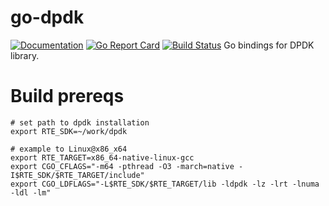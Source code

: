 # go-dpdk
[![Documentation](https://godoc.org/github.com/yerden/go-dpdk?status.svg)](http://godoc.org/github.com/yerden/go-dpdk) [![Go Report Card](https://goreportcard.com/badge/github.com/yerden/go-dpdk)](https://goreportcard.com/report/github.com/yerden/go-dpdk) [![Build Status](https://travis-ci.com/yerden/go-dpdk.svg?branch=master)](https://travis-ci.com/yerden/go-dpdk)
Go bindings for DPDK library.

# Build prereqs
```
# set path to dpdk installation
export RTE_SDK=~/work/dpdk

# example to Linux@x86_x64
export RTE_TARGET=x86_64-native-linux-gcc
export CGO_CFLAGS="-m64 -pthread -O3 -march=native -I$RTE_SDK/$RTE_TARGET/include"
export CGO_LDFLAGS="-L$RTE_SDK/$RTE_TARGET/lib -ldpdk -lz -lrt -lnuma -ldl -lm"
```
